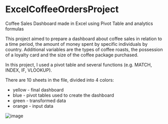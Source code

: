 # ExcelCoffeeOrdersProject
Coffee Sales Dashboard made in Excel using Pivot Table and analytics formulas 

This project aimed to prepare a dashboard about coffee sales in relation to a time period, the amount of money spent by specific individuals by country. Additional variables are the types of coffee roasts, the possession of a loyalty card and the size of the coffee package purchased.

In this project, I used a pivot table and several functions (e.g. MATCH, INDEX, IF, VLOOKUP).

There are 10 sheets in the file, divided into 4 colors:
- yellow - final dashboard
- blue - pivot tables used to create the dashboard
- green - transformed data
- orange - input data

![image](https://github.com/Dawiden1/ExcelCoffeeOrdersProject/assets/74070701/d4030aa2-d238-4ff1-9d27-aab333b0bcd6)

